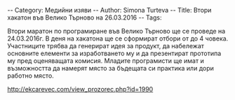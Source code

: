 -- Category: Медийни изяви
-- Author: Simona Turteva
-- Title: Втори хакатон във Велико Търново на 26.03.2016
-- Tags: 

Втори маратон по програмиране във Велико Търново ще се проведе на 24.03.2016г. В деня на хакатона ще се сформират отбори от до 4 човека. Участниците трябва да генерират идея за продукт, да набележат основните елементи за изработването му и да презентират прототипа му пред оценяващата комисия. Младите програмисти ще имат и възможността да намерят място за бъдещата си практика или дори работно място.

http://ekcarevec.com/view_prozorec.php?id=1990